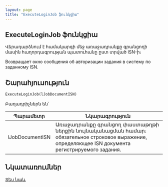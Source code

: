 ```yaml
---
layout: page
title: "ExecuteLoginJob ֆունկցիա"
---
```

    
## ExecuteLoginJob ֆունկցիա

Վերադարձնում է համակարգի մեջ առաջադրանքը գրանցողի մասին հաղորդագրության պատուհանը ըստ տրված ISN-ի։
 
Возвращает окно сообщения об авторизации задания в систему по заданному ISN.

## Շարահյուսություն

```vb
ExecuteLoginJob(lJobDocumentISN)
```

Բաղադրիչներն են՝


| Պարամետր | Նկարագրություն |
|--|--|
| lJobDocumentISN | Առաջադրանքը գրանցող փաստաթղթի ներքին նույնականացման համար։ обязательное строковое выражение, определяющее ISN документа регистрируемого задания. |



## Նկատառումներ


[Տես նաև](../../functions.html)

    
